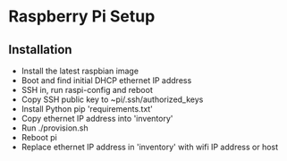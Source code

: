 # Raspberry Pi Setup

## Installation

* Install the latest raspbian image
* Boot and find initial DHCP ethernet IP address
* SSH in, run raspi-config and reboot
* Copy SSH public key to ~pi/.ssh/authorized_keys
* Install Python pip 'requirements.txt'
* Copy ethernet IP address into 'inventory'
* Run ./provision.sh
* Reboot pi
* Replace ethernet IP address in 'inventory' with wifi IP address or host
